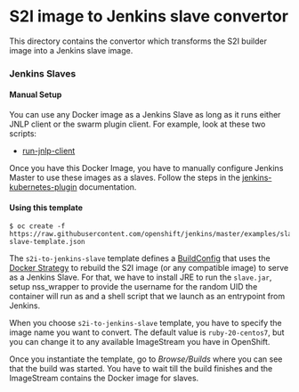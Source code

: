 # S2I image to Jenkins slave convertor

This directory contains the convertor which transforms the S2I builder image
into a Jenkins slave image.

### Jenkins Slaves

#### Manual Setup

You can use any Docker image as a Jenkins Slave as long as it runs either JNLP
client or the swarm plugin client. For example, look at these two scripts:

* [run-jnlp-client](https://github.com/mfojtik/jenkins-ci/blob/master/jenkins-slave/contrib/openshift/run-jnlp-client)

Once you have this Docker Image, you have to manually configure Jenkins Master
to use these images as a slaves. Follow the steps in the
[jenkins-kubernetes-plugin](https://github.com/jenkinsci/kubernetes-plugin#running-in-kubernetes-google-container-engine)
documentation.

#### Using this template

```console
$ oc create -f https://raw.githubusercontent.com/openshift/jenkins/master/examples/slave/s2i-slave-template.json
```

The `s2i-to-jenkins-slave` template defines a
[BuildConfig](https://docs.openshift.org/latest/dev_guide/builds.html#defining-a-buildconfig)
that uses the [Docker
Strategy](https://docs.openshift.org/latest/dev_guide/builds.html#docker-strategy-options)
to rebuild the S2I image (or any compatible image) to serve as a Jenkins Slave.
For that, we have to install JRE to run the `slave.jar`, setup nss_wrapper to
provide the username for the random UID the container will run as and a shell
script that we launch as an entrypoint from Jenkins.

When you choose `s2i-to-jenkins-slave` template, you have to specify the image
name you want to convert. The default value is `ruby-20-centos7`, but you can
change it to any available ImageStream you have in OpenShift.

Once you instantiate the template, go to *Browse/Builds* where you can see that
the build was started. You have to wait till the build finishes and the
ImageStream contains the Docker image for slaves.
